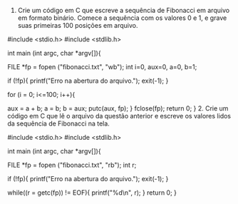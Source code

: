 1. Crie um código em C que escreve a sequência de Fibonacci em arquivo em formato binário. 
Comece a sequência com os valores 0 e 1, e grave suas primeiras 100 posições em arquivo.

#include <stdio.h>
#include <stdlib.h>

int main (int argc, char *argv[]){

FILE *fp = fopen ("fibonacci.txt", "wb");
int i=0, aux=0, a=0, b=1;

if (!fp){
printf("Erro na abertura do arquivo.");
exit(-1);
}

for (i = 0; i<=100; i++){

aux = a + b;
a = b;
b = aux;
putc(aux, fp);
}
fclose(fp);
return 0;
}
2. Crie um código em C que lê o arquivo da questão anterior e escreve os valores lidos da sequência de Fibonacci na tela.

#include <stdio.h>
#include <stdlib.h>

int main (int argc, char *argv[]){

FILE *fp = fopen ("fibonacci.txt", "rb");
int r;

if (!fp){
printf("Erro na abertura do arquivo.");
exit(-1);
}

while((r = getc(fp)) != EOF){
printf("%d\n", r);
}
return 0;
}
